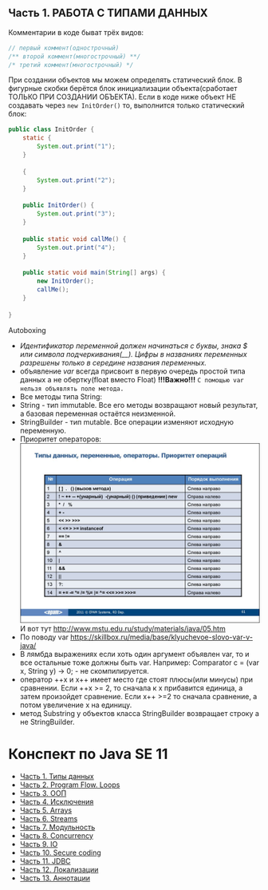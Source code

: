 ## Часть 1. РАБОТА С ТИПАМИ ДАННЫХ

Комментарии в коде быват трёх видов:
```java
// первый коммент(однострочный)
/** второй коммент(многострочный) **/
/* третий коммент(многострочный) */
```


При создании объектов мы можем определять статический блок.
В фигурные скобки берётся блок инициализации объекта(сработает ТОЛЬКО ПРИ СОЗДАНИИ ОБЪЕКТА).
Если в коде ниже объект НЕ создавать через `new InitOrder()` то, выполнится только статический блок:
```java
public class InitOrder {  
    static {  
        System.out.print("1");  
    }  
	
	{  
        System.out.print("2");  
    }  
  
    public InitOrder() {  
        System.out.print("3");  
    }  
  
    public static void callMe() {  
        System.out.print("4");  
    }  
  
    public static void main(String[] args) {  
        new InitOrder();  
		callMe();
	}
 
}
```

Autoboxing
- _Идентификатор переменной должен начинаться с буквы, знака $ или символа подчеркивания(__). Цифры в названиях переменных разрешены только в середине названия переменных._
- объявление *var* всегда присвоит в первую очередь простой типа данных а не обертку(float вместо Float)
  **!!!Важно!!!**
  `C помощью var нельзя объявлять поле метода.`
- Все методы типа String:
- String - тип immutable. Все его методы возвращают новый результат, а базовая переменная остаётся неизменной.
- StringBuilder - тип mutable.  Все операции изменяют исходную переменную.
- Приоритет операторов:
  ![Приоритет_операторов(precedence).jpg](../img/Приоритет_операторов(precedence).jpg)
  И вот тут http://www.mstu.edu.ru/study/materials/java/05.htm
- По поводу var https://skillbox.ru/media/base/klyuchevoe-slovo-var-v-java/
- В лямбда выражениях если хоть один аргумент объявлен var, то и все остальные тоже должны быть var.
  Например:
  Comparator c = (var x, String y) -> 0; - не скомпилируется.
- оператор ++x и x++ имеет место где стоят плюсы(или минусы) при сравнении. Если ++x >= 2, то сначала к x прибавится единица, а затем произойдет сравнение. Если x++ >=2 то сначала сравнение, а потом увеличение x на единицу.
- метод Substring у объектов класса StringBuilder возвращает строку а не StringBuilder.


# Конспект по Java SE 11
- [Часть 1. Типы данных](ch_1_DataTypes.md)
- [Часть 2. Program Flow. Loops](ch_2_Program_flow.md)
- [Часть 3. ООП](ch_3_Oop.md)
- [Часть 4. Исключения](ch_4_Exceptions.md)
- [Часть 5. Arrays](ch_5_Arrays.md)
- [Часть 6. Streams](ch_6_Streams.md)
- [Часть 7. Модульность](ch_7_Modularity.md)
- [Часть 8. Concurrency](ch_8_Concurrency.md)
- [Часть 9. IO](ch_9_IO.md)
- [Часть 10. Secure coding](ch_10_Secure_coding.md)
- [Часть 11. JDBC](ch_11_JDBC.md)
- [Часть 12. Локализации](ch_12_Localization.md)
- [Часть 13. Аннотации](ch_13_Annotations.md)